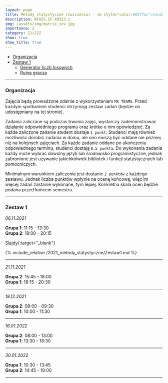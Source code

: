 ```yaml
---
layout: page
title: Metody statystyczne (ćwiczenia) - <b style="color:#05ffac">studia niestacjonarne</b> 
description: WFAIS.IF-XO323.z
img: /assets/img/matrix_inv.jpg
importance: 2
category: 21/22Z
show: true
show_title: true
---
```


<!-- no toc --> 
- [Organizacja](#organizacja)
- [Zestaw 1](#zestaw-1)
    - [Generator liczb losowych](#generator-liczb-losowych)
    - [Ruina gracza](#ruina-gracza)
<!-- - [Zestaw 2](#zestaw-2) -->

---

### **Organizacja**

Zajęcia będą prowadzone zdalnie z wykorzystaniem `MS TEAMS`.
Przed każdym spotkaniem studenci otrzymają zestaw zadań (będzie on udostępniany na tej stronie). 


Zadania zaliczane są podczas trwania zajęć, wystarczy zademonstrować działanie odpowiedniego programu oraz krótko o nim opowiedzieć. Za każde zaliczone zadanie student dostaje `1 punkt`.
Studenci mają również możliwość dorobić zadania w domu, ale ono muszą być oddane nie później niż na kolejnych zajęciach. Za każde zadanie oddane po ukończeniu odpowiednego terminu, studenci dostają `0.5 punkta`.
Do wykonania zadania każdy może wybrać dowolny język lub środowisko programistyczne, jednak zabronione jest używanie jakichkolwiek bibliotek i funkcji statystycznych lub pomocniczych.

Minimalnym warunkiem zaliczenia jest dostanie `2 punktów` z każdego zestawu. Jednak liczba punktów wpłynie na ocenę końcową, więc im więcej zadań zastanie wykonane, tym lepiej. Konkretna skala ocen będzie podana przed końcem semestru.

---

### **Zestaw 1**

*06.11.2021*

**Grupa 1**: 11:15 - 13:30  
**Grupa 2**: 18:00 - 20:15

[Slajdy](/teaching/2021_metody_statystyczne/1_Urbanevych_2021.pdf){:target="_blank"}

{% include_relative /2021_metody_statystyczne/Zestaw1.md %}

---

<!-- ### **Zestaw 2** -->

*21.11.2021*

**Grupa 2**: 15:45 - 18:00  
**Grupa 1**: 18:15 - 20:30  
 
---

<!-- ### **Zestaw 3** -->

*19.12.2021*

**Grupa 2**: 08:00 - 09:30  
**Grupa 1**: 10:00 - 11:30  
 
---

<!-- ### **Zestaw 4** -->

*16.01.2022*

**Grupa 2**: 08:00 - 13:00  
**Grupa 1**: 13:30 - 18:30  
 
---

<!-- ### **Reserve** -->

*30.01.2022*

**Grupa 1**: 10:30 - 13:45  
**Grupa 2**: 14:45 - 18:00
 
---